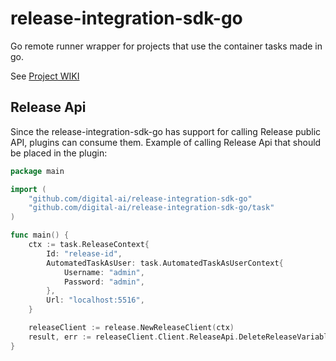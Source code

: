 # release-integration-sdk-go

Go remote runner wrapper for projects that use the container tasks made in go.

See [Project WIKI](https://github.com/digital-ai/release-integration-sdk-go/wiki)

## Release Api 
Since the release-integration-sdk-go has support for calling Release public API, plugins can consume them.
Example of calling Release Api that should be placed in the plugin:
```go
package main

import (
	"github.com/digital-ai/release-integration-sdk-go"
	"github.com/digital-ai/release-integration-sdk-go/task"
)

func main() {
    ctx := task.ReleaseContext{
        Id: "release-id",
        AutomatedTaskAsUser: task.AutomatedTaskAsUserContext{
            Username: "admin",
            Password: "admin",
        },
        Url: "localhost:5516",
    }

	releaseClient := release.NewReleaseClient(ctx)
	result, err := releaseClient.Client.ReleaseApi.DeleteReleaseVariable(context.TODO(), "variable1").Execute()
}
```
